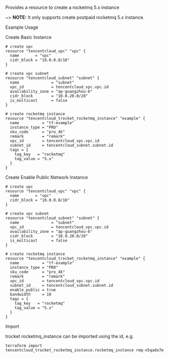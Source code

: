 Provides a resource to create a rocketmq 5.x instance

~> **NOTE:** It only supports create postpaid rocketmq 5.x instance.

Example Usage

Create Basic Instance

```hcl
# create vpc
resource "tencentcloud_vpc" "vpc" {
  name       = "vpc"
  cidr_block = "10.0.0.0/16"
}

# create vpc subnet
resource "tencentcloud_subnet" "subnet" {
  name              = "subnet"
  vpc_id            = tencentcloud_vpc.vpc.id
  availability_zone = "ap-guangzhou-6"
  cidr_block        = "10.0.20.0/28"
  is_multicast      = false
}

# create rocketmq instance
resource "tencentcloud_trocket_rocketmq_instance" "example" {
  name          = "tf-example"
  instance_type = "PRO"
  sku_code      = "pro_4k"
  remark        = "remark"
  vpc_id        = tencentcloud_vpc.vpc.id
  subnet_id     = tencentcloud_subnet.subnet.id
  tags = {
    tag_key   = "rocketmq"
    tag_value = "5.x"
  }
}
```

Create Enable Public Network Instance

```hcl
# create vpc
resource "tencentcloud_vpc" "vpc" {
  name       = "vpc"
  cidr_block = "10.0.0.0/16"
}

# create vpc subnet
resource "tencentcloud_subnet" "subnet" {
  name              = "subnet"
  vpc_id            = tencentcloud_vpc.vpc.id
  availability_zone = "ap-guangzhou-6"
  cidr_block        = "10.0.20.0/28"
  is_multicast      = false
}

# create rocketmq instance
resource "tencentcloud_trocket_rocketmq_instance" "example" {
  name          = "tf-example"
  instance_type = "PRO"
  sku_code      = "pro_4k"
  remark        = "remark"
  vpc_id        = tencentcloud_vpc.vpc.id
  subnet_id     = tencentcloud_subnet.subnet.id
  enable_public = true
  bandwidth     = 10
  tags = {
    tag_key   = "rocketmq"
    tag_value = "5.x"
  }
}
```

Import

trocket rocketmq_instance can be imported using the id, e.g.

```
terraform import tencentcloud_trocket_rocketmq_instance.rocketmq_instance rmq-n5qado7m
```
